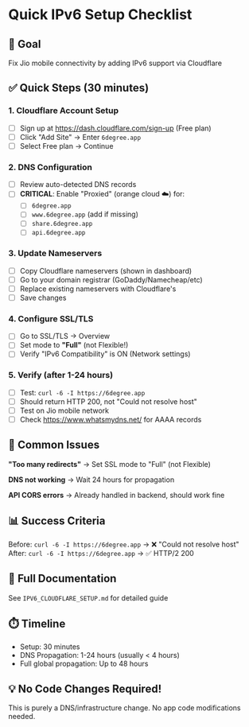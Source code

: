 # Quick IPv6 Setup Checklist

## 🎯 Goal
Fix Jio mobile connectivity by adding IPv6 support via Cloudflare

## ✅ Quick Steps (30 minutes)

### 1. Cloudflare Account Setup
- [ ] Sign up at https://dash.cloudflare.com/sign-up (Free plan)
- [ ] Click "Add Site" → Enter `6degree.app`
- [ ] Select Free plan → Continue

### 2. DNS Configuration
- [ ] Review auto-detected DNS records
- [ ] **CRITICAL**: Enable "Proxied" (orange cloud ☁️) for:
  - [ ] `6degree.app`
  - [ ] `www.6degree.app` (add if missing)
  - [ ] `share.6degree.app`
  - [ ] `api.6degree.app`

### 3. Update Nameservers
- [ ] Copy Cloudflare nameservers (shown in dashboard)
- [ ] Go to your domain registrar (GoDaddy/Namecheap/etc)
- [ ] Replace existing nameservers with Cloudflare's
- [ ] Save changes

### 4. Configure SSL/TLS
- [ ] Go to SSL/TLS → Overview
- [ ] Set mode to **"Full"** (not Flexible!)
- [ ] Verify "IPv6 Compatibility" is ON (Network settings)

### 5. Verify (after 1-24 hours)
- [ ] Test: `curl -6 -I https://6degree.app`
- [ ] Should return HTTP 200, not "Could not resolve host"
- [ ] Test on Jio mobile network
- [ ] Check https://www.whatsmydns.net/ for AAAA records

## 🚨 Common Issues

**"Too many redirects"**
→ Set SSL mode to "Full" (not Flexible)

**DNS not working**
→ Wait 24 hours for propagation

**API CORS errors**
→ Already handled in backend, should work fine

## 📊 Success Criteria

Before: `curl -6 -I https://6degree.app` → ❌ "Could not resolve host"
After: `curl -6 -I https://6degree.app` → ✅ HTTP/2 200

## 🔗 Full Documentation
See `IPV6_CLOUDFLARE_SETUP.md` for detailed guide

## ⏱️ Timeline
- Setup: 30 minutes
- DNS Propagation: 1-24 hours (usually < 4 hours)
- Full global propagation: Up to 48 hours

## 💡 No Code Changes Required!
This is purely a DNS/infrastructure change. No app code modifications needed.
